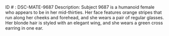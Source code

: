 ID # : DSC-MATE-9687
Description: Subject 9687 is a humanoid female who appears to be in her mid-thirties. Her face features orange stripes that run along her cheeks and forehead, and she wears a pair of regular glasses. Her blonde hair is styled with an elegant wing, and she wears a green cross earring in one ear.